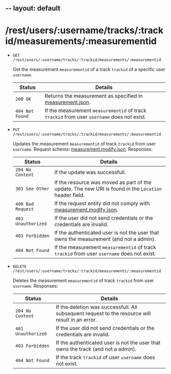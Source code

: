 --
layout: default
--

# /rest/users/:username/tracks/:trackid/measurements/:measurementid

*   `GET /rest/users/:username/tracks/:trackid/measurements/:measurementid`

    Get the measurement `measurementid` of a track `trackid` of a specific user `username`.

    | Status             | Details
    |--------------------|--------
    | `200 OK`           | Returns the measurement as specified in [measurement.json].
    | `404 Not Found`    | If the measurement `measurementid` of track `trackid` from user `username` does not exist.

*   `PUT /rest/users/:username/tracks/:trackid/measurements/:measurementid`

    Updates the measurement `measurementid` of track `trackid` from user `username`. Request schema: [measurement.modify.json]. Responses:

    | Status             | Details
    |--------------------|--------
    | `204 No Content`   | If the update was successfull.
    | `303 See Other`    | If the resource was moved as part of the update. The new URI is found in the `Location` header field.
    | `400 Bad Request`  | If the request entity did not comply with [measurement.modify.json].
    | `401 Unauthorized` | If the user did not send credentials or the credentials are invalid.
    | `403 Forbidden`    | If the authenticated user is not the user that owns the measurement (and not a admin).
    | `404 Not Found`    | If the measurement `measurementid` of track `trackid` from user `username` does not exist.

* `DELETE /rest/users/:username/tracks/:trackid/measurements/:measurementid`

    Deletes the measurement `measurementid` of track `trackid` from user `username`. Responses:

    | Status             | Details
    |--------------------|--------
    | `204 No Content`   | If the deletion was successfull. All subsequent request to the resource will result in an error.
    | `401 Unauthorized` | If the user did not send credentials or the credentials are invalid.
    | `403 Forbidden`    | If the authenticated user is not the user that owns the track (and not a admin).
    | `404 Not Found`    | If the track `trackid` of user `username` does not exist.


[measurement.json]:        https://github.com/enviroCar/enviroCar-server/blob/master/rest/src/main/resources/schema/measurement.json "measurement.json"
[measurement.modify.json]: https://github.com/enviroCar/enviroCar-server/blob/master/rest/src/main/resources/schema/measurement.modify.json "measurement.modify.json"
[measurement.create.json]: https://github.com/enviroCar/enviroCar-server/blob/master/rest/src/main/resources/schema/measurement.create.json "mesaurement.create.json"
[measurements.json]:       https://github.com/enviroCar/enviroCar-server/blob/master/rest/src/main/resources/schema/measurements.json "mesaurements.json"